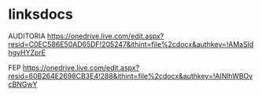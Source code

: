 # linksdocs

AUDITORIA
https://onedrive.live.com/edit.aspx?resid=C0EC586E50AD65DF!205247&ithint=file%2cdocx&authkey=!AMaSldhgyHYZprE

FEP
https://onedrive.live.com/edit.aspx?resid=60B264E2698CB3E4!288&ithint=file%2cdocx&authkey=!AINlhWBOvcBNGwY
